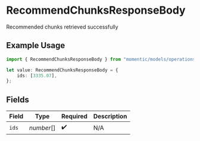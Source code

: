 # RecommendChunksResponseBody

Recommended chunks retrieved successfully

## Example Usage

```typescript
import { RecommendChunksResponseBody } from "momentic/models/operations";

let value: RecommendChunksResponseBody = {
    ids: [3335.07],
};
```

## Fields

| Field              | Type               | Required           | Description        |
| ------------------ | ------------------ | ------------------ | ------------------ |
| `ids`              | *number*[]         | :heavy_check_mark: | N/A                |